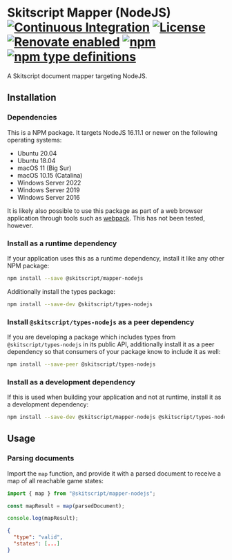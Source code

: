 # Skitscript Mapper (NodeJS) [![Continuous Integration](https://github.com/skitscript/mapper-nodejs/workflows/Continuous%20Integration/badge.svg)](https://github.com/skitscript/mapper-nodejs/actions) [![License](https://img.shields.io/github/license/skitscript/mapper-nodejs.svg)](https://github.com/skitscript/mapper-nodejs/blob/master/license) [![Renovate enabled](https://img.shields.io/badge/renovate-enabled-brightgreen.svg)](https://renovatebot.com/) [![npm](https://img.shields.io/npm/v/skitscript/mapper-nodejs.svg)](https://www.npmjs.com/package/skitscript/mapper-nodejs) [![npm type definitions](https://img.shields.io/npm/types/skitscript/mapper-nodejs.svg)](https://www.npmjs.com/package/skitscript/mapper-nodejs)

A Skitscript document mapper targeting NodeJS.

## Installation

### Dependencies

This is a NPM package.  It targets NodeJS 16.11.1 or newer on the following
operating systems:

- Ubuntu 20.04
- Ubuntu 18.04
- macOS 11 (Big Sur)
- macOS 10.15 (Catalina)
- Windows Server 2022
- Windows Server 2019
- Windows Server 2016

It is likely also possible to use this package as part of a web browser
application through tools such as [webpack](https://webpack.js.org/).  This has
not been tested, however.

### Install as a runtime dependency

If your application uses this as a runtime dependency, install it like any other
NPM package:

```bash
npm install --save @skitscript/mapper-nodejs
```

Additionally install the types package:

```bash
npm install --save-dev @skitscript/types-nodejs
```

### Install `@skitscript/types-nodejs` as a peer dependency

If you are developing a package which includes types from
`@skitscript/types-nodejs` in its public API, additionally install it as a peer
dependency so that consumers of your package know to include it as well:

```bash
npm install --save-peer @skitscript/types-nodejs
```

### Install as a development dependency

If this is used when building your application and not at runtime, install it as
a development dependency:

```bash
npm install --save-dev @skitscript/mapper-nodejs @skitscript/types-nodejs
```

## Usage

### Parsing documents

Import the `map` function, and provide it with a parsed document to receive a
map of all reachable game states:

```typescript
import { map } from "@skitscript/mapper-nodejs";

const mapResult = map(parsedDocument);

console.log(mapResult);
```

```json
{
  "type": "valid",
  "states": [...]
}
```
